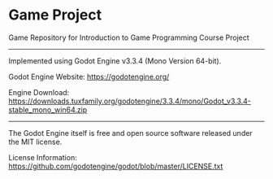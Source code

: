 # Game Project
Game Repository for Introduction to Game Programming Course Project

_____

Implemented using Godot Engine v3.3.4 (Mono Version 64-bit).

Godot Engine Website:  https://godotengine.org/

Engine Download:  https://downloads.tuxfamily.org/godotengine/3.3.4/mono/Godot_v3.3.4-stable_mono_win64.zip

_____

The Godot Engine itself is free and open source software released under the MIT license.

License Information:  https://github.com/godotengine/godot/blob/master/LICENSE.txt
